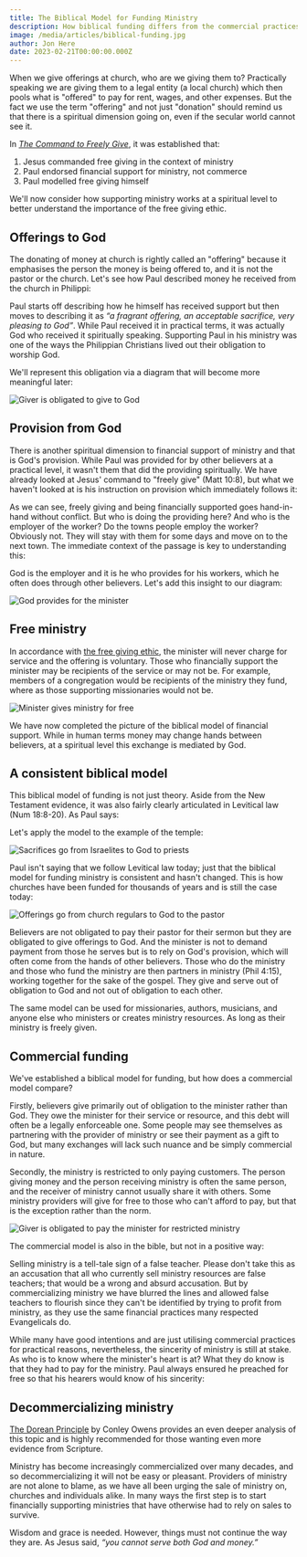 ```yaml
---
title: The Biblical Model for Funding Ministry
description: How biblical funding differs from the commercial practices many use today.
image: /media/articles/biblical-funding.jpg
author: Jon Here
date: 2023-02-21T00:00:00.000Z
---
```


When we give offerings at church, who are we giving them to? Practically speaking we are giving them to a legal entity (a local church) which then pools what is "offered" to pay for rent, wages, and other expenses. But the fact we use the term "offering" and not just "donation" should remind us that there is a spiritual dimension going on, even if the secular world cannot see it.

In [_The Command to Freely Give_](/articles/freely-give), it was established that:
 1. Jesus commanded free giving in the context of ministry
 2. Paul endorsed financial support for ministry, not commerce
 3. Paul modelled free giving himself

We'll now consider how supporting ministry works at a spiritual level to better understand the importance of the free giving ethic.


## Offerings to God
The donating of money at church is rightly called an "offering" because it emphasises the person the money is being offered to, and it is not the pastor or the church. Let's see how Paul described money he received from the church in Philippi:

<bible-quote passage="Phil 4:18"></bible-quote>

Paul starts off describing how he himself has received support but then moves to describing it as _“a fragrant offering, an acceptable sacrifice, very pleasing to God”_. While Paul received it in practical terms, it was actually God who received it spiritually speaking. Supporting Paul in his ministry was one of the ways the Philippian Christians lived out their obligation to worship God.

We'll represent this obligation via a diagram that will become more meaningful later:

![Giver is obligated to give to God](/_assets/biblical-funding/diagram_colabor1.svg)


## Provision from God
There is another spiritual dimension to financial support of ministry and that is God's provision. While Paul was provided for by other believers at a practical level, it wasn't them that did the providing spiritually. We have already looked at Jesus' command to "freely give" (Matt 10:8), but what we haven't looked at is his instruction on provision which immediately follows it:

<bible-quote passage="Matt 10:9-10"></bible-quote>

As we can see, freely giving and being financially supported goes hand-in-hand without conflict. But who is doing the providing here? And who is the employer of the worker? Do the towns people employ the worker? Obviously not. They will stay with them for some days and move on to the next town. The immediate context of the passage is key to understanding this:

<bible-quote passage="Matt 9:37-38"></bible-quote>

 God is the employer and it is he who provides for his workers, which he often does through other believers. Let's add this insight to our diagram:

![God provides for the minister](/_assets/biblical-funding/diagram_colabor2.svg)


## Free ministry
In accordance with [the free giving ethic](/articles/freely-give), the minister will never charge for service and the offering is voluntary. Those who financially support the minister may be recipients of the service or may not be. For example, members of a congregation would be recipients of the ministry they fund, where as those supporting missionaries would not be.

![Minister gives ministry for free](/_assets/biblical-funding/diagram_colabor3.svg)

We have now completed the picture of the biblical model of financial support. While in human terms money may change hands between believers, at a spiritual level this exchange is mediated by God.


## A consistent biblical model
This biblical model of funding is not just theory. Aside from the New Testament evidence, it was also fairly clearly articulated in Levitical law (Num 18:8-20). As Paul says:

<bible-quote passage="1 Cor 9:13-14"></bible-quote>

Let's apply the model to the example of the temple:

![Sacrifices go from Israelites to God to priests](/_assets/biblical-funding/diagram_temple.svg)

Paul isn't saying that we follow Levitical law today; just that the biblical model for funding ministry is consistent and hasn't changed. This is how churches have been funded for thousands of years and is still the case today:

![Offerings go from church regulars to God to the pastor](/_assets/biblical-funding/diagram_church.svg)

Believers are not obligated to pay their pastor for their sermon but they are obligated to give offerings to God. And the minister is not to demand payment from those he serves but is to rely on God's provision, which will often come from the hands of other believers. Those who do the ministry and those who fund the ministry are then partners in ministry (Phil 4:15), working together for the sake of the gospel. They give and serve out of obligation to God and not out of obligation to each other.

The same model can be used for missionaries, authors, musicians, and anyone else who ministers or creates ministry resources. As long as their ministry is freely given.

## Commercial funding
We've established a biblical model for funding, but how does a commercial model compare?

Firstly, believers give primarily out of obligation to the minister rather than God. They owe the minister for their service or resource, and this debt will often be a legally enforceable one. Some people may see themselves as partnering with the provider of ministry or see their payment as a gift to God, but many exchanges will lack such nuance and be simply commercial in nature.

Secondly, the ministry is restricted to only paying customers. The person giving money and the person receiving ministry is often the same person, and the receiver of ministry cannot usually share it with others. Some ministry providers will give for free to those who can't afford to pay, but that is the exception rather than the norm.


![Giver is obligated to pay the minister for restricted ministry](/_assets/biblical-funding/diagram_reciprocity.svg)

The commercial model is also in the bible, but not in a positive way:

<bible-quote passage="Micah 3:11"></bible-quote>

Selling ministry is a tell-tale sign of a false teacher. Please don't take this as an accusation that all who currently sell ministry resources are false teachers; that would be a wrong and absurd accusation. But by commercializing ministry we have blurred the lines and allowed false teachers to flourish since they can't be identified by trying to profit from ministry, as they use the same financial practices many respected Evangelicals do.

While many have good intentions and are just utilising commercial practices for practical reasons, nevertheless, the sincerity of ministry is still at stake. As who is to know where the minister's heart is at? What they do know is that they had to pay for the ministry. Paul always ensured he preached for free so that his hearers would know of his sincerity:

<bible-quote passage="2 Cor 2:17"></bible-quote>

## Decommercializing ministry

[The Dorean Principle](https://thedoreanprinciple.org/) by Conley Owens provides an even deeper analysis of this topic and is highly recommended for those wanting even more evidence from Scripture.

Ministry has become increasingly commercialized over many decades, and so decommercializing it will not be easy or pleasant. Providers of ministry are not alone to blame, as we have all been urging the sale of ministry on, churches and individuals alike. In many ways the first step is to start financially supporting ministries that have otherwise had to rely on sales to survive.

Wisdom and grace is needed. However, things must not continue the way they are. As Jesus said, _“you cannot serve both God and money.”_
